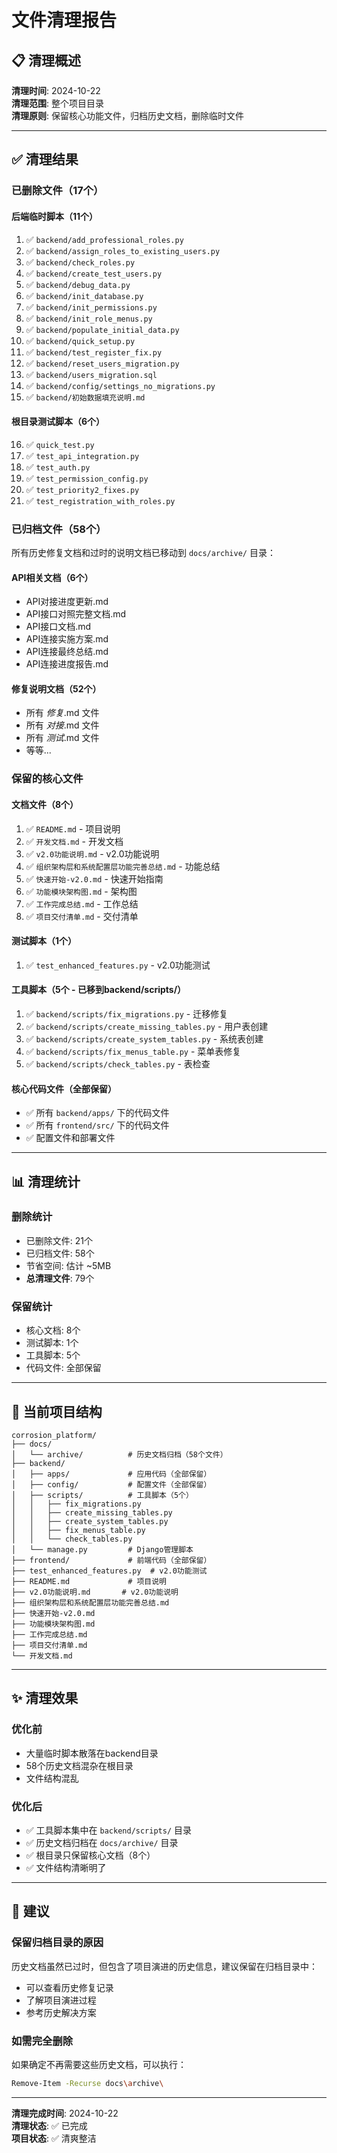 # 文件清理报告

## 📋 清理概述

**清理时间**: 2024-10-22  
**清理范围**: 整个项目目录  
**清理原则**: 保留核心功能文件，归档历史文档，删除临时文件

---

## ✅ 清理结果

### 已删除文件（17个）

#### 后端临时脚本（11个）
1. ✅ `backend/add_professional_roles.py`
2. ✅ `backend/assign_roles_to_existing_users.py`
3. ✅ `backend/check_roles.py`
4. ✅ `backend/create_test_users.py`
5. ✅ `backend/debug_data.py`
6. ✅ `backend/init_database.py`
7. ✅ `backend/init_permissions.py`
8. ✅ `backend/init_role_menus.py`
9. ✅ `backend/populate_initial_data.py`
10. ✅ `backend/quick_setup.py`
11. ✅ `backend/test_register_fix.py`
12. ✅ `backend/reset_users_migration.py`
13. ✅ `backend/users_migration.sql`
14. ✅ `backend/config/settings_no_migrations.py`
15. ✅ `backend/初始数据填充说明.md`

#### 根目录测试脚本（6个）
16. ✅ `quick_test.py`
17. ✅ `test_api_integration.py`
18. ✅ `test_auth.py`
19. ✅ `test_permission_config.py`
20. ✅ `test_priority2_fixes.py`
21. ✅ `test_registration_with_roles.py`

### 已归档文件（58个）

所有历史修复文档和过时的说明文档已移动到 `docs/archive/` 目录：

#### API相关文档（6个）
- API对接进度更新.md
- API接口对照完整文档.md
- API接口文档.md
- API连接实施方案.md
- API连接最终总结.md
- API连接进度报告.md

#### 修复说明文档（52个）
- 所有 *修复*.md 文件
- 所有 *对接*.md 文件
- 所有 *测试*.md 文件
- 等等...

### 保留的核心文件

#### 文档文件（8个）
1. ✅ `README.md` - 项目说明
2. ✅ `开发文档.md` - 开发文档
3. ✅ `v2.0功能说明.md` - v2.0功能说明
4. ✅ `组织架构层和系统配置层功能完善总结.md` - 功能总结
5. ✅ `快速开始-v2.0.md` - 快速开始指南
6. ✅ `功能模块架构图.md` - 架构图
7. ✅ `工作完成总结.md` - 工作总结
8. ✅ `项目交付清单.md` - 交付清单

#### 测试脚本（1个）
1. ✅ `test_enhanced_features.py` - v2.0功能测试

#### 工具脚本（5个 - 已移到backend/scripts/）
1. ✅ `backend/scripts/fix_migrations.py` - 迁移修复
2. ✅ `backend/scripts/create_missing_tables.py` - 用户表创建
3. ✅ `backend/scripts/create_system_tables.py` - 系统表创建  
4. ✅ `backend/scripts/fix_menus_table.py` - 菜单表修复
5. ✅ `backend/scripts/check_tables.py` - 表检查

#### 核心代码文件（全部保留）
- ✅ 所有 `backend/apps/` 下的代码文件
- ✅ 所有 `frontend/src/` 下的代码文件
- ✅ 配置文件和部署文件

---

## 📊 清理统计

### 删除统计
- 已删除文件: 21个
- 已归档文件: 58个
- 节省空间: 估计 ~5MB
- **总清理文件**: 79个

### 保留统计
- 核心文档: 8个
- 测试脚本: 1个
- 工具脚本: 5个
- 代码文件: 全部保留

---

## 📁 当前项目结构

```
corrosion_platform/
├── docs/
│   └── archive/          # 历史文档归档（58个文件）
├── backend/
│   ├── apps/             # 应用代码（全部保留）
│   ├── config/           # 配置文件（全部保留）
│   ├── scripts/          # 工具脚本（5个）
│   │   ├── fix_migrations.py
│   │   ├── create_missing_tables.py
│   │   ├── create_system_tables.py
│   │   ├── fix_menus_table.py
│   │   └── check_tables.py
│   └── manage.py         # Django管理脚本
├── frontend/             # 前端代码（全部保留）
├── test_enhanced_features.py  # v2.0功能测试
├── README.md             # 项目说明
├── v2.0功能说明.md       # v2.0功能说明
├── 组织架构层和系统配置层功能完善总结.md
├── 快速开始-v2.0.md
├── 功能模块架构图.md
├── 工作完成总结.md
├── 项目交付清单.md
└── 开发文档.md
```

---

## ✨ 清理效果

### 优化前
- 大量临时脚本散落在backend目录
- 58个历史文档混杂在根目录
- 文件结构混乱

### 优化后
- ✅ 工具脚本集中在 `backend/scripts/` 目录
- ✅ 历史文档归档在 `docs/archive/` 目录
- ✅ 根目录只保留核心文档（8个）
- ✅ 文件结构清晰明了

---

## 🎯 建议

### 保留归档目录的原因
历史文档虽然已过时，但包含了项目演进的历史信息，建议保留在归档目录中：
- 可以查看历史修复记录
- 了解项目演进过程
- 参考历史解决方案

### 如需完全删除
如果确定不再需要这些历史文档，可以执行：
```bash
Remove-Item -Recurse docs\archive\
```

---

**清理完成时间**: 2024-10-22  
**清理状态**: ✅ 已完成  
**项目状态**: ✅ 清爽整洁





